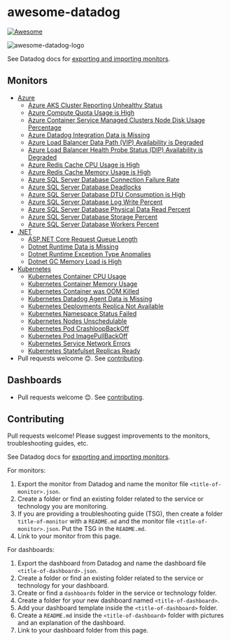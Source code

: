 # awesome-datadog

[![Awesome](https://awesome.re/badge-flat2.svg)](https://awesome.re)

![awesome-datadog-logo](https://user-images.githubusercontent.com/17363579/199892152-799ce2c9-cb98-40f1-aa0b-753120ad76f1.png)

See Datadog docs for [exporting and importing monitors](https://docs.datadoghq.com/monitors/create/#exporting-and-importing-monitors).

## Monitors

- [Azure](./azure/monitors/)
  - [Azure AKS Cluster Reporting Unhealthy Status](./azure/monitors/akscluster-unhealthy.json)
  - [Azure Compute Quota Usage is High](./azure/monitors/compute-quotusagepercentage.json)
  - [Azure Container Service Managed Clusters Node Disk Usage Percentage](./azure/monitors/containerservice-managedclusters-nodediskusagepercentage.json)
  - [Azure Datadog Integration Data is Missing](./azure/monitors/datadog-integration-data-missing.json)
  - [Azure Load Balancer Data Path (VIP) Availability is Degraded](./azure/monitors/loadbalancer-datapathavailability.json)
  - [Azure Load Balancer Health Probe Status (DIP) Availability is Degraded](./azure/monitors/loadbalancer-healthprobestatusavailability.json)
  - [Azure Redis Cache CPU Usage is High](./azure/monitors/rediscache-percentprocessortime.json)
  - [Azure Redis Cache Memory Usage is High](./azure/monitors/rediscache-usedmemorypercentage.json)
  - [Azure SQL Server Database Connection Failure Rate](./azure/monitors/sqlserverdatabases-connectionfailurerate.json)
  - [Azure SQL Server Database Deadlocks](./azure/monitors/sqlserverdatabases-deadlocks.json)
  - [Azure SQL Server Database DTU Consumption is High](./azure/monitors/sqlserverdatabases-dtuconsumptionpercent.json)
  - [Azure SQL Server Database Log Write Percent](./azure/monitors/sqlserverdatabases-logwritepercent.json)
  - [Azure SQL Server Database Physical Data Read Percent](./azure/monitors/sqlserverdatabases-physicaldatareadpercent.json)
  - [Azure SQL Server Database Storage Percent](./azure/monitors/sqlserverdatabases-storagepercent.json)
  - [Azure SQL Server Database Workers Percent](./azure/monitors/sqlserverdatabases-workerspercent.json)
- [.NET](./dotnet/monitors/)
  - [ASP.NET Core Request Queue Length](./dotnet/monitors/aspnetcore-requests-queuelength.json)
  - [Dotnet Runtime Data is Missing](./dotnet/monitors/data-missing.json)
  - [Dotnet Runtime Exception Type Anomalies](./dotnet/monitors/exceptiontype-anomalies.json)
  - [Dotnet GC Memory Load is High](./dotnet/monitors/gc-memoryload.json)
- [Kubernetes](./kubernetes/monitors/)
  - [Kubernetes Container CPU Usage](./kubernetes/monitors/container-cpu-usage.json)
  - [Kubernetes Container Memory Usage](./kubernetes/monitors/container-memory-usage.json)
  - [Kubernetes Container was OOM Killed](./kubernetes/monitors/container-oomkilled.json)
  - [Kubernetes Datadog Agent Data is Missing](./kubernetes/monitors/data-missing.json)
  - [Kubernetes Deployments Replica Not Available](./kubernetes/monitors/deployment-replicas-available.json)
  - [Kubernetes Namespace Status Failed](./kubernetes/monitors/namespace-pods.json)
  - [Kubernetes Nodes Unschedulable](./kubernetes/monitors/nodes-unschedulable/)
  - [Kubernetes Pod CrashloopBackOff](./kubernetes/monitors/pod-crashloopbackoff/)
  - [Kubernetes Pod ImagePullBackOff](./kubernetes/monitors/pod-imagepullbackoff/)
  - [Kubernetes Service Network Errors](./kubernetes/monitors/service-networkerrors.json)
  - [Kubernetes Statefulset Replicas Ready](./kubernetes/monitors/statefulset-replicas-ready.json)
- Pull requests welcome 😊. See [contributing](#contributing).

## Dashboards

- Pull requests welcome 😊. See [contributing](#contributing).

## Contributing

Pull requests welcome! Please suggest improvements to the monitors, troubleshooting guides, etc.

See Datadog docs for [exporting and importing monitors](https://docs.datadoghq.com/monitors/create/#exporting-and-importing-monitors).

For monitors:

1. Export the monitor from Datadog and name the monitor file `<title-of-monitor>.json`.
2. Create a folder or find an existing folder related to the service or technology you are monitoring.
3. If you are providing a troubleshooting guide (TSG), then create a folder `title-of-monitor` with a `README.md` and the monitor file `<title-of-monitor>.json`. Put the TSG in the `README.md`.
4. Link to your monitor from this page.

For dashboards:

1. Export the dashboard from Datadog and name the dashboard file `<title-of-dashboard>.json`.
2. Create a folder or find an existing folder related to the service or technology for your dashboard.
3. Create or find a `dashboards` folder in the service or technology folder.
4. Create a folder for your new dashboard named `<title-of-dashboard>`.
5. Add your dashboard template inside the `<title-of-dashboard>` folder.
6. Create a `README.md` inside the `<title-of-dashboard>` folder with pictures and an explanation of the dashboard.
7. Link to your dashboard folder from this page.

